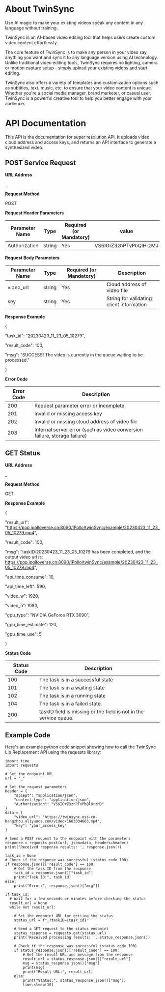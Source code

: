 # **About TwinSync**

Use AI magic to make your existing videos speak any content in any language without training.

TwinSync is an AI-based video editing tool that helps users create custom video content effortlessly.

The core feature of TwinSync is to make any person in your video say anything you want and sync it to any language version using AI technology. Unlike traditional video editing tools, TwinSync requires no lighting, camera or motion capture setup - simply upload your existing videos and start editing.

TwinSync also offers a variety of templates and customization options such as subtitles, text, music, etc. to ensure that your video content is unique. Whether you're a social media manager, brand marketer, or casual user, TwinSync is a powerful creative tool to help you better engage with your audience.

# **API Documentation**

This API is the documentation for super resolution API. It uploads video cloud address and access keys, and returns an API interface to generate a synthesized video.

## **POST Service Request**

**URL Address**

_

**Request Method**

POST

**Request Header Parameters**

| **Parameter Name** | **Type** | **Required (or Mandatory)** | **value** |
| --- | --- | --- | --- |
| Authorization | string | Yes | VS6IOrZ3zhPTvPbQlHrzMJ |

**Request Body Parameters**

| **Parameter Name** | **Type** | **Required (or Mandatory)** | **Description** |
| --- | --- | --- | --- |
| video\_url | string | Yes | Cloud address of video file |
| key | string | Yes | String for validating client information |

**Response Example**

{

"task_id": "20230423_11_23_05_10279",

"result_code": 100,

"msg": "SUCCESS! The video is currently in the queue waiting to be processed."

}

**Error Code**

| **Error Code** | **Description** |
| --- | --- |
| 200 | Request parameter error or incomplete |
| 201 | Invalid or missing access key |
| 202 | Invalid or missing cloud address of video file |
| 203 | Internal server error (such as video conversion failure, storage failure) |

## **GET Status**

**URL Address**

_

**Request Method**

GET

**Response Example**

{

"result_url": "https://pop.ipolloverse.cn:8090/iPollo/twinSync/example/20230423_11_23_05_10279.mp4",

"result_code": 100,

"msg": "taskID:20230423_11_23_05_10279 has been completed, and the output video url is: https://pop.ipolloverse.cn:8090/iPollo/twinSync/example/20230423_11_23_05_10279.mp4",

"api_time_consume": 10,

"api_time_left": 590,

"video_w": 1920,

"video_h": 1080,

"gpu_type": "NVIDIA GeForce RTX 3090",

"gpu_time_estimate": 120,

"gpu_time_use": 5

}

**Status Code**

| **Status Code** | **Description** |
| --- | --- |
| 100 | The task is in a successful state |
| 101 | The task is in a waiting state |
| 102 | The task is in a running state |
| 104 | The task is in a failed state. |
| 200 | taskID field is missing or the field is not in the service queue. |


## **Example Code**

Here's an example python code snippet showing how to call the TwinSync Lip Replacement API using the requests library:
    
    import time
    import requests
    
    # Set the endpoint URL
    url = "_"
    
    # Set the request parameters
    header = {
        "accept": "application/json",
        "content-type": "application/json",
        "Authorization": "VS6IOrZ3zhPTvPbQlHrzMJ"
    }
    data = {
        "video_url": "https://twinsync.oss-cn-hangzhou.aliyuncs.com/video/1683034663.mp4",
        "key": "your_access_key"
    }
    
    # Send a POST request to the endpoint with the parameters
    response = requests.post(url, json=data, headers=header)
    print('Received response results: ', response.json())
    
    task_id = None
    # Check if the response was successful (status code 100)
    if response.json()['result_code'] == 100:
        # Get the task ID from the response
        task_id = response.json()["task_id"]
        print("Task ID:", task_id)
    else:
        print("Error:", response.json()["msg"])
    
    if task_id:
      # Wait for a few seconds or minutes before checking the status
      result_url = None
      while not result_url:
    
        # Set the endpoint URL for getting the status
        status_url = f"_?taskID={task_id}"
    
        # Send a GET request to the status endpoint
        status_response = requests.get(status_url)
        print('Received processing results: ', status_response.json())
    
        # Check if the response was successful (status code 100)
        if status_response.json()['result_code'] == 100:
            # Get the result URL and message from the response
            result_url = status_response.json()["result_url"]
            msg = status_response.json()["msg"]
            print(msg)
            print("Result URL:", result_url)
        else:
            print("Status:", status_response.json()["msg"])
            time.sleep(10)

